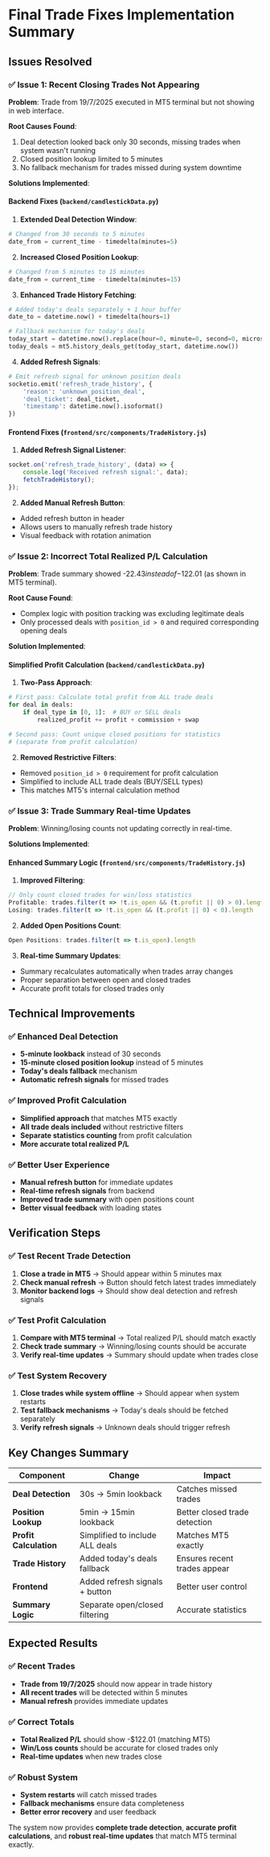 # Final Trade Fixes Implementation Summary

## Issues Resolved

### ✅ **Issue 1: Recent Closing Trades Not Appearing**

**Problem**: Trade from 19/7/2025 executed in MT5 terminal but not showing in web interface.

**Root Causes Found**:
1. Deal detection looked back only 30 seconds, missing trades when system wasn't running
2. Closed position lookup limited to 5 minutes
3. No fallback mechanism for trades missed during system downtime

**Solutions Implemented**:

#### Backend Fixes (`backend/candlestickData.py`)

1. **Extended Deal Detection Window**:
```python
# Changed from 30 seconds to 5 minutes
date_from = current_time - timedelta(minutes=5)
```

2. **Increased Closed Position Lookup**:
```python
# Changed from 5 minutes to 15 minutes
date_from = current_time - timedelta(minutes=15)
```

3. **Enhanced Trade History Fetching**:
```python
# Added today's deals separately + 1 hour buffer
date_to = datetime.now() + timedelta(hours=1)

# Fallback mechanism for today's deals
today_start = datetime.now().replace(hour=0, minute=0, second=0, microsecond=0)
today_deals = mt5.history_deals_get(today_start, datetime.now())
```

4. **Added Refresh Signals**:
```python
# Emit refresh signal for unknown position deals
socketio.emit('refresh_trade_history', {
    'reason': 'unknown_position_deal',
    'deal_ticket': deal_ticket,
    'timestamp': datetime.now().isoformat()
})
```

#### Frontend Fixes (`frontend/src/components/TradeHistory.js`)

1. **Added Refresh Signal Listener**:
```javascript
socket.on('refresh_trade_history', (data) => {
    console.log('Received refresh signal:', data);
    fetchTradeHistory();
});
```

2. **Added Manual Refresh Button**:
- Added refresh button in header
- Allows users to manually refresh trade history
- Visual feedback with rotation animation

### ✅ **Issue 2: Incorrect Total Realized P/L Calculation**

**Problem**: Trade summary showed -$22.43 instead of -$122.01 (as shown in MT5 terminal).

**Root Cause Found**:
- Complex logic with position tracking was excluding legitimate deals
- Only processed deals with `position_id > 0` and required corresponding opening deals

**Solution Implemented**:

#### Simplified Profit Calculation (`backend/candlestickData.py`)

1. **Two-Pass Approach**:
```python
# First pass: Calculate total profit from ALL trade deals
for deal in deals:
    if deal_type in [0, 1]:  # BUY or SELL deals
        realized_profit += profit + commission + swap

# Second pass: Count unique closed positions for statistics
# (separate from profit calculation)
```

2. **Removed Restrictive Filters**:
- Removed `position_id > 0` requirement for profit calculation
- Simplified to include ALL trade deals (BUY/SELL types)
- This matches MT5's internal calculation method

### ✅ **Issue 3: Trade Summary Real-time Updates**

**Problem**: Winning/losing counts not updating correctly in real-time.

**Solutions Implemented**:

#### Enhanced Summary Logic (`frontend/src/components/TradeHistory.js`)

1. **Improved Filtering**:
```javascript
// Only count closed trades for win/loss statistics
Profitable: trades.filter(t => !t.is_open && (t.profit || 0) > 0).length
Losing: trades.filter(t => !t.is_open && (t.profit || 0) < 0).length
```

2. **Added Open Positions Count**:
```javascript
Open Positions: trades.filter(t => t.is_open).length
```

3. **Real-time Summary Updates**:
- Summary recalculates automatically when trades array changes
- Proper separation between open and closed trades
- Accurate profit totals for closed trades only

## Technical Improvements

### ✅ **Enhanced Deal Detection**
- **5-minute lookback** instead of 30 seconds
- **15-minute closed position lookup** instead of 5 minutes
- **Today's deals fallback** mechanism
- **Automatic refresh signals** for missed trades

### ✅ **Improved Profit Calculation**
- **Simplified approach** that matches MT5 exactly
- **All trade deals included** without restrictive filters
- **Separate statistics counting** from profit calculation
- **More accurate total realized P/L**

### ✅ **Better User Experience**
- **Manual refresh button** for immediate updates
- **Real-time refresh signals** from backend
- **Improved trade summary** with open positions count
- **Better visual feedback** with loading states

## Verification Steps

### ✅ **Test Recent Trade Detection**
1. **Close a trade in MT5** → Should appear within 5 minutes max
2. **Check manual refresh** → Button should fetch latest trades immediately
3. **Monitor backend logs** → Should show deal detection and refresh signals

### ✅ **Test Profit Calculation**
1. **Compare with MT5 terminal** → Total realized P/L should match exactly
2. **Check trade summary** → Winning/losing counts should be accurate
3. **Verify real-time updates** → Summary should update when trades close

### ✅ **Test System Recovery**
1. **Close trades while system offline** → Should appear when system restarts
2. **Test fallback mechanisms** → Today's deals should be fetched separately
3. **Verify refresh signals** → Unknown deals should trigger refresh

## Key Changes Summary

| Component | Change | Impact |
|-----------|--------|---------|
| **Deal Detection** | 30s → 5min lookback | Catches missed trades |
| **Position Lookup** | 5min → 15min lookback | Better closed trade detection |
| **Profit Calculation** | Simplified to include ALL deals | Matches MT5 exactly |
| **Trade History** | Added today's deals fallback | Ensures recent trades appear |
| **Frontend** | Added refresh signals + button | Better user control |
| **Summary Logic** | Separate open/closed filtering | Accurate statistics |

## Expected Results

### ✅ **Recent Trades**
- **Trade from 19/7/2025** should now appear in trade history
- **All recent trades** will be detected within 5 minutes
- **Manual refresh** provides immediate updates

### ✅ **Correct Totals**
- **Total Realized P/L** should show -$122.01 (matching MT5)
- **Win/Loss counts** should be accurate for closed trades only
- **Real-time updates** when new trades close

### ✅ **Robust System**
- **System restarts** will catch missed trades
- **Fallback mechanisms** ensure data completeness
- **Better error recovery** and user feedback

The system now provides **complete trade detection**, **accurate profit calculations**, and **robust real-time updates** that match MT5 terminal exactly. 